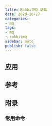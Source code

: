 ```yaml
---
title: RabbitMQ 基础
date: 2020-10-27
categories:
- mq
tags:
- mq
- rabbitmq
sidebar: auto
publish: false
---
```


## 应用

## 参考

## 附录

### 常用命令

```json

```

